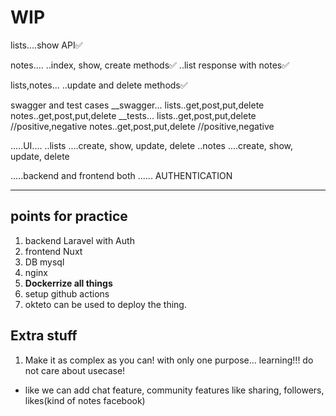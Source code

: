 # WIP
lists....show API✅

notes....
    ..index, show, create methods✅
    ..list response with notes✅

lists,notes...
    ..update and delete methods✅


swagger and test cases
__swagger...
lists..get,post,put,delete
notes..get,post,put,delete
__tests...
lists..get,post,put,delete //positive,negative
notes..get,post,put,delete //positive,negative


.....UI....
..lists ....create, show, update,  delete
..notes ....create, show, update, delete



.....backend and frontend both ...... AUTHENTICATION 




_______

## points for practice
1. backend Laravel with Auth
2. frontend Nuxt
3. DB mysql
4. nginx 
5. **Dockerrize all things**
6. setup github actions
7. okteto can be used to deploy the thing.


## Extra stuff
1. Make it as complex as you can! with only one purpose... learning!!! do not care about usecase!
  - like we can add chat feature, community features like sharing, followers, likes(kind of notes facebook)


